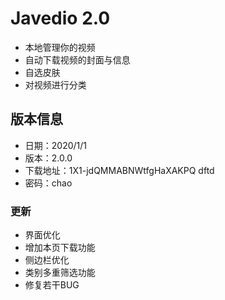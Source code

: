 # Javedio 2.0
* 本地管理你的视频
* 自动下载视频的封面与信息
* 自选皮肤
* 对视频进行分类
## 版本信息
* 日期：2020/1/1
* 版本：2.0.0
* 下载地址：1X1-jdQMMABNWtfgHaXAKPQ dftd
* 密码：chao
### 更新
* 界面优化
* 增加本页下载功能
* 侧边栏优化
* 类别多重筛选功能
* 修复若干BUG
